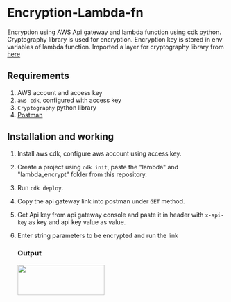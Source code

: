 # Encryption-Lambda-fn
Encryption using AWS Api gateway and lambda function using cdk python. Cryptography library is used for encryption. Encryption key is stored in env variables of lambda function. Imported a layer for cryptography library from <a href = "https://api.klayers.cloud//api/v2/p3.9/layers/latest/ap-south-1/json">here</a>

## Requirements

1. AWS account and access key 
2. `aws cdk`, configured with access key
3. `Cryptography` python library
4. <a href="https://www.postman.com/">Postman</a>

## Installation and working

1. Install aws cdk, configure aws account using access key.
2. Create a project using `cdk init`, paste the "lambda" and "lambda_encrypt" folder from this repository.
3. Run `cdk deploy`.
4. Copy the api gateway link into postman under `GET` method.
5. Get Api key from api gateway console and paste it in header with `x-api-key` as key and api key value as value.
6. Enter string parameters to be encrypted and run the link

   ### Output
   
   <img src="![image](https://user-images.githubusercontent.com/89830533/177985463-d92819ce-90b7-44d2-bdd1-2d6dd905a937.png)" height = 70px width = 200px>
